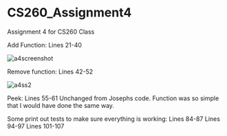 # CS260_Assignment4
Assignment 4 for CS260 Class

Add Function:
Lines 21-40

![a4screenshot](https://user-images.githubusercontent.com/114547703/216805182-ffb45ed6-d13e-481d-8e2a-587d0049eaf6.png)



Remove function:
Lines 42-52

![a4ss2](https://user-images.githubusercontent.com/114547703/216805221-8c089c18-20db-46e6-bba3-4eef1cb618a3.png)

Peek:
Lines 55-61
Unchanged from Josephs code. Function was so simple that I would have done the same way.

Some print out tests to make sure everything is working:
Lines 84-87
Lines 94-97
Lines 101-107
